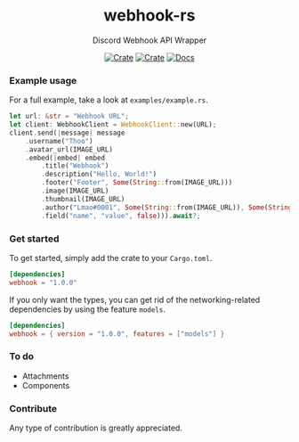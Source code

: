 <div align="center">

# webhook-rs

Discord Webhook API Wrapper

[![Crate](https://img.shields.io/crates/d/webhook?style=flat-square)](https://crates.io/crates/webhook) [![Crate](https://img.shields.io/crates/v/webhook?style=flat-square)](https://crates.io/crates/webhook) [![Docs](https://img.shields.io/docsrs/webhook?style=flat-square)](https://docs.rs/webhook/latest/webhook/)
</div>

### Example usage
For a full example, take a look at `examples/example.rs`.
```rust
let url: &str = "Webhook URL";
let client: WebhookClient = WebhookClient::new(URL);
client.send(|message| message
    .username("Thoo")
    .avatar_url(IMAGE_URL)
    .embed(|embed| embed
        .title("Webhook")
        .description("Hello, World!")
        .footer("Footer", Some(String::from(IMAGE_URL)))
        .image(IMAGE_URL)
        .thumbnail(IMAGE_URL)
        .author("Lmao#0001", Some(String::from(IMAGE_URL)), Some(String::from(IMAGE_URL)))
        .field("name", "value", false))).await?;
```

### Get started
To get started, simply add the crate to your `Cargo.toml`.

```toml
[dependencies]
webhook = "1.0.0"
```

If you only want the types, you can get rid of the networking-related
dependencies by using the feature `models`.

```toml
[dependencies]
webhook = { version = "1.0.0", features = ["models"] }
```

### To do
- Attachments
- Components

### Contribute
Any type of contribution is greatly appreciated.

